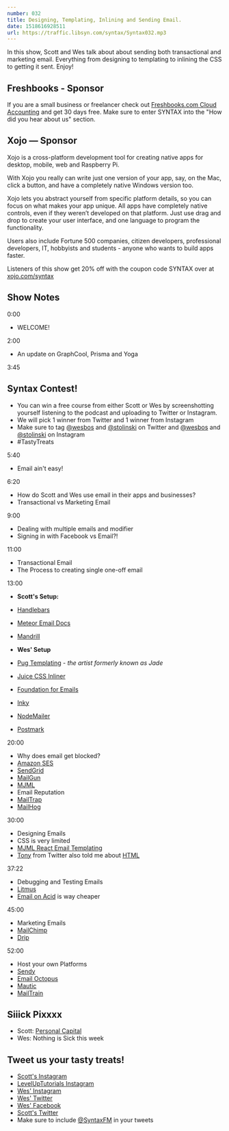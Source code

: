 ```yaml
---
number: 032
title: Designing, Templating, Inlining and Sending Email.
date: 1518616928511
url: https://traffic.libsyn.com/syntax/Syntax032.mp3
---
```


In this show, Scott and Wes talk about about sending both transactional and marketing email. Everything from designing to templating to inlining the CSS to getting it sent. Enjoy!

## Freshbooks - Sponsor

If you are a small business or freelancer check out [Freshbooks.com Cloud Accounting](https://freshbooks.com/syntax) and get 30 days free. Make sure to enter SYNTAX into the "How did you hear about us" section.

## Xojo — Sponsor

Xojo is a cross-platform development tool for creating native apps for desktop, mobile, web and Raspberry Pi.

With Xojo you really can write just one version of your app, say, on the Mac, click a button, and have a completely native Windows version too.

Xojo lets you abstract yourself from specific platform details, so you can focus on what makes your app unique. All apps have completely native controls, even if they weren’t developed on that platform. Just use drag and drop to create your user interface, and one language to program the functionality.

Users also include Fortune 500 companies, citizen developers, professional developers, IT, hobbyists and students - anyone who wants to build apps faster.

Listeners of this show get 20% off with the coupon code SYNTAX over at [xojo.com/syntax](http://xojo.com/syntax)

## Show Notes

0:00

* WELCOME!

2:00

* An update on GraphCool, Prisma and Yoga

3:45

##  Syntax Contest!

* You can win a free course from either Scott or Wes by screenshotting yourself listening to the podcast and uploading to Twitter or Instagram.
* We will pick 1 winner from Twitter and 1 winner from Instagram
* Make sure to tag [@wesbos](https://twitter.com/wesbos) and [@stolinski](https://twitter.com/stolinski) on Twitter and [@wesbos](https://instagram.com/wesbos) and [@stolinski](https://instagram.com/stolinski) on Instagram
* \#TastyTreats

5:40
* Email ain't easy!


6:20

* How do Scott and Wes use email in their apps and businesses?
* Transactional vs Marketing Email

9:00

* Dealing with multiple emails and modifier
* Signing in with Facebook vs Email?!

11:00

* Transactional Email
* The Process to creating single one-off email

13:00

* **Scott's Setup:**
* [Handlebars](http://handlebarsjs.com/)
* [Meteor Email Docs](https://docs.meteor.com/api/email.html)
* [Mandrill](https://www.mandrill.com/)

* **Wes' Setup**
* [Pug Templating](https://pugjs.org/api/getting-started.html) - _the artist formerly known as Jade_
* [Juice CSS Inliner](https://www.npmjs.com/package/juice)
* [Foundation for Emails](https://foundation.zurb.com/emails/email-templates.html)
* [Inky](https://github.com/zurb/inky)
* [NodeMailer](https://nodemailer.com/about/)
* [Postmark](https://postmarkapp.com)


20:00

* Why does email get blocked?
* [Amazon SES](https://aws.amazon.com/ses/)
* [SendGrid](https://sendgrid.com/)
* [MailGun](https://www.mailgun.com/)
* [MJML](https://mjml.io/)
* Email Reputation
* [MailTrap](https://mailtrap.io/)
* [MailHog](https://github.com/mailhog/MailHog)

30:00

* Designing Emails
* CSS is very limited
* [MJML React Email Templating](https://mjml.io/)
* [Tony](https://twitter.com/TonyRanieri/status/963591591159099393) from Twitter also told me about [HTML](https://heml.io/)

37:22

* Debugging and Testing Emails
* [Litmus](http://litmus.com/)
* [Email on Acid](https://www.emailonacid.com/) is way cheaper


45:00

* Marketing Emails
* [MailChimp](http://mailchimp.com/)
* [Drip](https://getdrip.com)

52:00

* Host your own Platforms
* [Sendy](http://wes.io/bvN7)
* [Email Octopus](https://emailoctopus.com/)
* [Mautic](http://mautic.org/)
* [MailTrain](https://github.com/Mailtrain-org/mailtrain)

## Siiick Pixxxx
* Scott: [Personal Capital](https://www.personalcapital.com/)
* Wes: Nothing is Sick this week

## Tweet us your tasty treats!

* [Scott's Instagram](https://www.instagram.com/stolinski/)
* [LevelUpTutorials Instagram](https://www.instagram.com/LevelUpTutorials/)
* [Wes' Instagram](https://www.instagram.com/wesbos/)
* [Wes' Twitter](https://twitter.com/wesbos)
* [Wes' Facebook](https://www.facebook.com/wesbos.developer)
* [Scott's Twitter](https://twitter.com/stolinski)
* Make sure to include [@SyntaxFM](https://twitter.com/SyntaxFM) in your tweets
